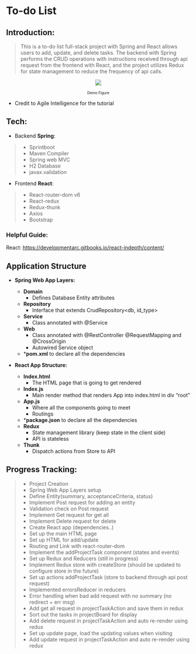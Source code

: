 ﻿# **To-do List**

## Introduction:

> This is a to-do list full-stack project with Spring and React allows users to add, update, and delete tasks. The backend with Spring performs the CRUD operations with instructions received through api request from the frontend with React, and the project utilizes Redux for state management to reduce the frequency of api calls.

<p align="center">
  <img src="/demo.png" />
</p>
<p style="text-align: center;font-size:10px">Demo Figure</p>


- Credit to Agile Intelligence for the tutorial

## Tech:

- Backend **Spring**:
> - Sprintboot
> - Maven Compiler
> - Spring web MVC
> - H2 Database
> - javax.validation

- Frontend **React**:
> - React-router-dom v6
> - React-redux
> - Redux-thunk
> - Axios
> - Bootstrap

### Helpful Guide:

React: <https://developmentarc.gitbooks.io/react-indepth/content/>

## Application Structure

- **Spring Web App Layers:**
    - **Domain**
       - Defines Database Entity attributes
    - **Repository**
        - Interface that extends CrudRepository<db, id\_type>
    - **Service**
        - Class annotated with @Service
    - **Web**
        - Class annotated with @RestController @RequestMapping and @CrossOrigin
        - Autowired Service object
    - \***pom.xml** to declare all the dependencies

- **React App Structure:**
    - **Index.html**
        - The HTML page that is going to get rendered
    - **Index.js**
        - Main render method that renders App into index.html in div “root”
    - **App.js**
        - Where all the components going to meet
        - Routings
    - \***package.json** to declare all the dependencies
    - **Redux**
        - State management library (keep state in the client side)
        - API is stateless
    - **Thunk**
        - Dispatch actions from Store to API

## Progress Tracking:

> - Project Creation
> - Spring Web App Layers setup
> - Define Entity(summary, acceptanceCriteria, status)
> - Implement Post request for adding an entity
> - Validation check on Post request
> - Implement Get request for get all
> - Implement Delete request for delete
> - Create React app (dependencies..)
> - Set up the main HTML page
> - Set up HTML for add/update
> - Routing and Link with react-router-dom
> - Implement the addProjectTask component (states and events)
> - Set up Redux and Reducers (still in progress)
> - Implement Redux store with createStore (should be updated to configure store in the future)
> - Set up actions addProjectTask (store to backend through api post request)
> - Implemented errorsReducer in reducers
> - Error handling when bad add request with no summary (no redirect + err msg)
> - Add get all request in projectTaskAction and save them in redux
> - Sort out the tasks in projectBoard for display
> - Add delete request in projectTaskAction and auto re-render using redux
> - Set up update page, load the updating values when visiting
> - Add update request in projectTaskAction and auto re-render using redux

